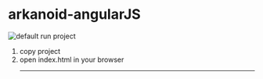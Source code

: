 # arkanoid-angularJS

![default](https://user-images.githubusercontent.com/28685157/30007193-012423e4-9112-11e7-9171-fc843ace4c5b.jpg)
run project <br>
1) copy project<br>
2) open index.html in your browser<br><hr>
